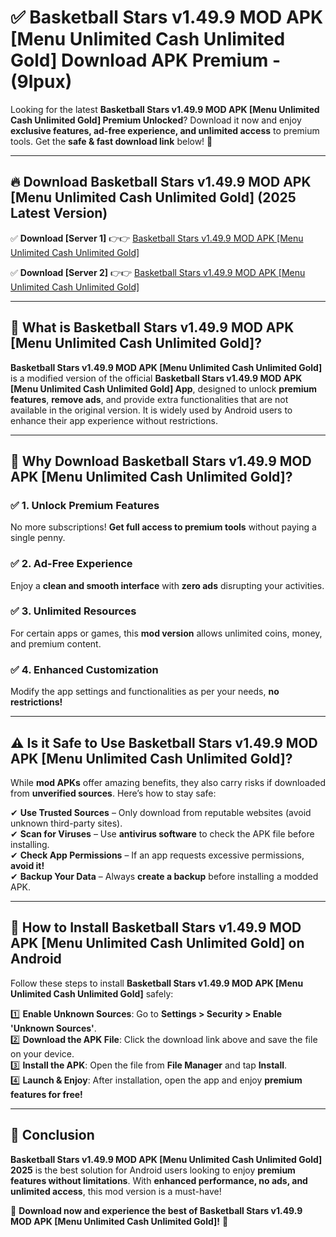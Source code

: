 
# ✅ Basketball Stars v1.49.9 MOD APK [Menu Unlimited Cash Unlimited Gold] Download APK Premium -  (9lpux) 

Looking for the latest **Basketball Stars v1.49.9 MOD APK [Menu Unlimited Cash Unlimited Gold] Premium Unlocked**? Download it now and enjoy **exclusive features, ad-free experience, and unlimited access** to premium tools. Get the **safe & fast download link** below! 🚀

---

## 🔥 Download Basketball Stars v1.49.9 MOD APK [Menu Unlimited Cash Unlimited Gold] (2025 Latest Version)

✅ **Download [Server 1]** 👉👉 [Basketball Stars v1.49.9 MOD APK [Menu Unlimited Cash Unlimited Gold] ](https://apkcomod.com?title=Basketball_Stars_v1.49.9_MOD_APK_[Menu_Unlimited_Cash_Unlimited_Gold])  

✅ **Download [Server 2]** 👉👉 [Basketball Stars v1.49.9 MOD APK [Menu Unlimited Cash Unlimited Gold] ](https://apkcomod.com?title=Basketball_Stars_v1.49.9_MOD_APK_[Menu_Unlimited_Cash_Unlimited_Gold])  


---

## 📌 What is Basketball Stars v1.49.9 MOD APK [Menu Unlimited Cash Unlimited Gold]?

**Basketball Stars v1.49.9 MOD APK [Menu Unlimited Cash Unlimited Gold]** is a modified version of the official **Basketball Stars v1.49.9 MOD APK [Menu Unlimited Cash Unlimited Gold] App**, designed to unlock **premium features**, **remove ads**, and provide extra functionalities that are not available in the original version. It is widely used by Android users to enhance their app experience without restrictions.

---

## 🌟 Why Download Basketball Stars v1.49.9 MOD APK [Menu Unlimited Cash Unlimited Gold]?

### ✅ 1. Unlock Premium Features
No more subscriptions! **Get full access to premium tools** without paying a single penny.

### ✅ 2. Ad-Free Experience
Enjoy a **clean and smooth interface** with **zero ads** disrupting your activities.

### ✅ 3. Unlimited Resources
For certain apps or games, this **mod version** allows unlimited coins, money, and premium content.

### ✅ 4. Enhanced Customization
Modify the app settings and functionalities as per your needs, **no restrictions!**

---

## ⚠️ Is it Safe to Use Basketball Stars v1.49.9 MOD APK [Menu Unlimited Cash Unlimited Gold]?

While **mod APKs** offer amazing benefits, they also carry risks if downloaded from **unverified sources**. Here’s how to stay safe:

✔ **Use Trusted Sources** – Only download from reputable websites (avoid unknown third-party sites).  
✔ **Scan for Viruses** – Use **antivirus software** to check the APK file before installing.  
✔ **Check App Permissions** – If an app requests excessive permissions, **avoid it!**  
✔ **Backup Your Data** – Always **create a backup** before installing a modded APK.

---

## 📲 How to Install Basketball Stars v1.49.9 MOD APK [Menu Unlimited Cash Unlimited Gold] on Android

Follow these steps to install **Basketball Stars v1.49.9 MOD APK [Menu Unlimited Cash Unlimited Gold]** safely:

1️⃣ **Enable Unknown Sources**: Go to **Settings > Security > Enable 'Unknown Sources'**.  
2️⃣ **Download the APK File**: Click the download link above and save the file on your device.  
3️⃣ **Install the APK**: Open the file from **File Manager** and tap **Install**.  
4️⃣ **Launch & Enjoy**: After installation, open the app and enjoy **premium features for free!**

---

## 🚀 Conclusion

**Basketball Stars v1.49.9 MOD APK [Menu Unlimited Cash Unlimited Gold] 2025** is the best solution for Android users looking to enjoy **premium features without limitations**. With **enhanced performance, no ads, and unlimited access**, this mod version is a must-have!

🔻 **Download now and experience the best of Basketball Stars v1.49.9 MOD APK [Menu Unlimited Cash Unlimited Gold]!** 🔻

